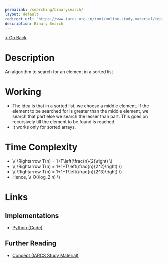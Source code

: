 ```yaml
---
permalink: /searching/binarysearch/
layout: default
redirect_url: "https://www.iarcs.org.in/inoi/online-study-material/topics/binarysearch.php"
description: Binary Search
---
```


[ < Go Back](../)

# Description
An algorithm to search for an element in a sorted list

# Working
 - The idea is that in a sorted list, we choose a middle element. If the element to be searched for is greater than the middle element, we search that part else we search the lesser than part. This goes on recursively till the element to be found is reached.
 - It works only for sorted arrays.

# Time Complexity
 - \\( \Rightarrow T(n) = 1+T\left(\frac{n}{2}\right) \\)
 - \\( \Rightarrow T(n) = 1+1+T\left(\frac{n}{2^2}\right) \\)
 - \\( \Rightarrow T(n) = 1+1+T\left(\frac{n}{2^3}\right) \\)
 - Hence, \\( O(\log_2 n) \\)

# Links

## Implementations
 - [Python (Code)](https://github.com/advaithm582/algorithms/blob/main/python/searching/binarysearch.py)

## Further Reading
 - [Concept (IARCS Study Material)](https://www.iarcs.org.in/inoi/online-study-material/topics/binarysearch.php)
 
 
 
 


<script src="https://polyfill.io/v3/polyfill.min.js?features=es6"></script>


<script id="MathJax-script" async src="https://cdn.jsdelivr.net/npm/mathjax@3/es5/tex-mml-chtml.js"></script>
